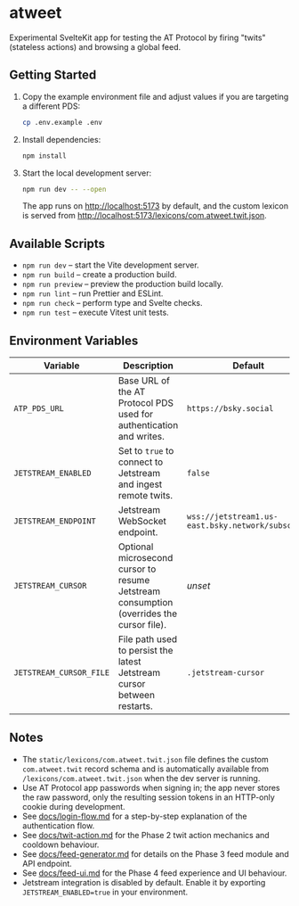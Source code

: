 # atweet

Experimental SvelteKit app for testing the AT Protocol by firing "twits" (stateless actions) and browsing a global feed.

## Getting Started

1. Copy the example environment file and adjust values if you are targeting a different PDS:
   ```sh
   cp .env.example .env
   ```
2. Install dependencies:
   ```sh
   npm install
   ```
3. Start the local development server:
   ```sh
   npm run dev -- --open
   ```
   The app runs on <http://localhost:5173> by default, and the custom lexicon is served from <http://localhost:5173/lexicons/com.atweet.twit.json>.

## Available Scripts

- `npm run dev` – start the Vite development server.
- `npm run build` – create a production build.
- `npm run preview` – preview the production build locally.
- `npm run lint` – run Prettier and ESLint.
- `npm run check` – perform type and Svelte checks.
- `npm run test` – execute Vitest unit tests.

## Environment Variables

| Variable              | Description                                                                                  | Default                                            |
|-----------------------|----------------------------------------------------------------------------------------------|----------------------------------------------------|
| `ATP_PDS_URL`         | Base URL of the AT Protocol PDS used for authentication and writes.                          | `https://bsky.social`                              |
| `JETSTREAM_ENABLED`   | Set to `true` to connect to Jetstream and ingest remote twits.                               | `false`                                            |
| `JETSTREAM_ENDPOINT`  | Jetstream WebSocket endpoint.                                                                | `wss://jetstream1.us-east.bsky.network/subscribe`  |
| `JETSTREAM_CURSOR`    | Optional microsecond cursor to resume Jetstream consumption (overrides the cursor file).     | _unset_                                            |
| `JETSTREAM_CURSOR_FILE` | File path used to persist the latest Jetstream cursor between restarts.                    | `.jetstream-cursor`                                |

## Notes

- The `static/lexicons/com.atweet.twit.json` file defines the custom `com.atweet.twit` record schema and is automatically available from `/lexicons/com.atweet.twit.json` when the dev server is running.
- Use AT Protocol app passwords when signing in; the app never stores the raw password, only the resulting session tokens in an HTTP-only cookie during development.
- See [docs/login-flow.md](docs/login-flow.md) for a step-by-step explanation of the authentication flow.
- See [docs/twit-action.md](docs/twit-action.md) for the Phase 2 twit action mechanics and cooldown behaviour.
- See [docs/feed-generator.md](docs/feed-generator.md) for details on the Phase 3 feed module and API endpoint.
- See [docs/feed-ui.md](docs/feed-ui.md) for the Phase 4 feed experience and UI behaviour.
- Jetstream integration is disabled by default. Enable it by exporting `JETSTREAM_ENABLED=true` in your environment.
